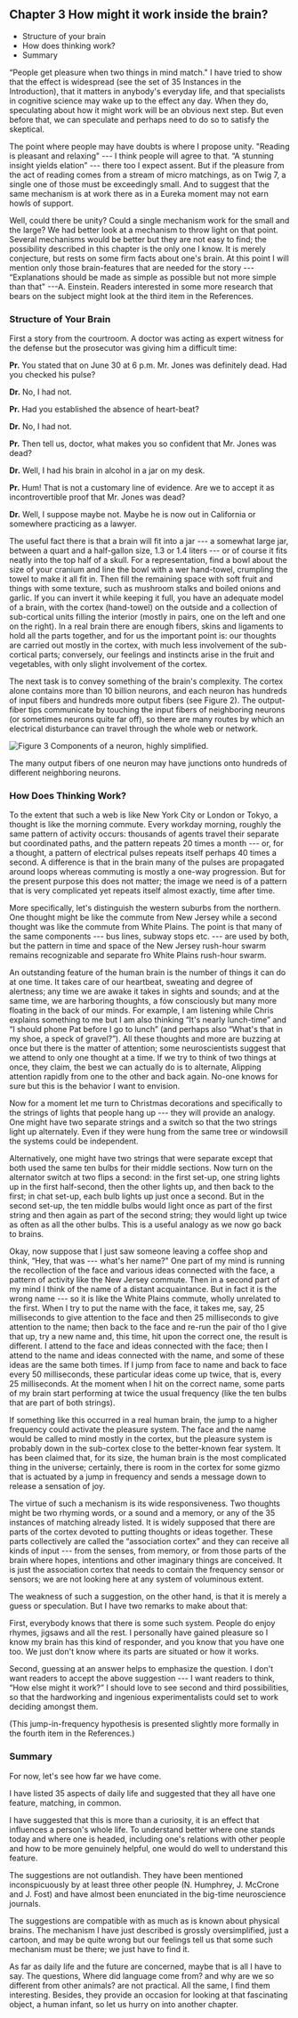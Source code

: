 ## Chapter 3 How might it work inside the brain? 

* Structure of your brain
* How does thinking work?
* Summary 

“People get pleasure when two things in mind match." I have tried to show that the effect is widespread (see the set of 35 Instances in the Introduction), that it matters in anybody's everyday life, and that specialists in cognitive science may wake up to the effect any day. When they do, speculating about how it might work will be an obvious next step. But even before that, we can speculate and perhaps need to do so to satisfy the skeptical. 

The point where people may have doubts is where I propose unity. "Reading is pleasant and relaxing" --- I think people will agree to that. “A stunning insight yields elation” --- there too I expect assent. But if the pleasure from the act of reading comes from a stream of micro matchings, as on Twig 7, a single one of those must be exceedingly small. And to suggest that the same mechanism is at work there as in a Eureka moment may not earn howls of support. 

Well, could there be unity? Could a single mechanism work for the small and the large? We had better look at a mechanism to throw light on that point. Several mechanisms would be better but they are not easy to find; the possibility described in this chapter is the only one I know. It is merely conjecture, but rests on some firm facts about one's brain. At this point I will mention only those brain-features that are needed for the story --- “Explanations should be made as simple as possible but not more simple than that" ---A. Einstein. Readers interested in some more research that bears on the subject might look at the third item in the References. 

### Structure of Your Brain 

First a story from the courtroom. A doctor was acting as expert witness for the defense but the prosecutor was giving him a difficult time: 

**Pr.** You stated that on June 30 at 6 p.m. Mr. Jones was definitely dead. Had you checked his pulse?

**Dr.** No, I had not.

**Pr.** Had you established the absence of heart-beat? 

**Dr.** No, I had not.

**Pr.** Then tell us, doctor, what makes you so confident that Mr.  Jones was dead? 

**Dr.** Well, I had his brain in alcohol in a jar on my desk. 

**Pr.** Hum! That is not a customary line of evidence. Are we to accept it as incontrovertible proof that Mr. Jones was dead? 

**Dr.** Well, I suppose maybe not. Maybe he is now out in California or somewhere practicing as a lawyer. 

The useful fact there is that a brain will fit into a jar --- a somewhat large jar, between a quart and a half-gallon size, 1.3 or 1.4 liters --- or of course it fits neatly into the top half of a skull. For a representation, find a bowl about the size of your cranium and line the bowl with a wer hand-towel, crumpling the towel to make it all fit in. Then fill the remaining space with soft fruit and things with some texture, such as mushroom stalks and boiled onions and garlic. If you can invert it while keeping it full, you have an adequate model of a brain, with the cortex (hand-towel) on the outside and a collection of sub-cortical units filling the interior (mostly in pairs, one on the left and one on the right). In a real brain there are enough fibers, skins and ligaments to hold all the parts together, and for us the important point is: our thoughts are carried out mostly in the cortex, with much less involvement of the sub-cortical parts; conversely, our feelings and instincts arise in the fruit and vegetables, with only slight involvement of the cortex. 

The next task is to convey something of the brain's complexity. The cortex alone contains more than 10 billion neurons, and each neuron has hundreds of input fibers and hundreds more output fibers (see Figure 2). The output-fiber tips communicate by touching the input fibers of neighboring neurons (or sometimes neurons quite far off), so there are many routes by which an electrical disturbance can travel through the whole web or network. 

![Figure 3 Components of a neuron, highly simplified.](assets/cells.svg)


The many output fibers of one neuron may have junctions onto hundreds of different neighboring neurons. 

### How Does Thinking Work? 

To the extent that such a web is like New York City or London or Tokyo, a thought is like the morning commute. Every workday morning, roughly the same pattern of activity occurs: thousands of agents travel their separate but coordinated paths, and the pattern repeats 20 times a month --- or, for a thought, a pattern of electrical pulses repeats itself perhaps 40 times a second. A difference is that in the brain many of the pulses are propagated around loops whereas commuting is mostly a one-way progression. But for the present purpose this does not matter; the image we need is of a pattern that is very complicated yet repeats itself almost exactly, time after time. 

More specifically, let's distinguish the western suburbs from the northern. One thought might be like the commute from New Jersey while a second thought was like the commute from White Plains. The point is that many of the same components --- bus lines, subway stops etc. --- are used by both, but the pattern in time and space of the New Jersey rush-hour swarm remains recognizable and separate fro White Plains rush-hour swarm. 

An outstanding feature of the human brain is the number of things it can do at one time. It takes care of our heartbeat, sweating and degree of alertness; any time we are awake it takes in sights and sounds; and at the same time, we are harboring thoughts, a fów consciously but many more floating in the back of our minds. For example, I am listening while Chris explains something to me but I am also thinking “It's nearly lunch-time” and “I should phone Pat before I go to lunch” (and perhaps also “What's that in my shoe, a speck of gravel?”). All these thoughts and more are buzzing at once but there is the matter of attention; some neuroscientists suggest that we attend to only one thought at a time. If we try to think of two things at once, they claim, the best we can actually do is to alternate, Alipping attention rapidly from one to the other and back again. No-one knows for sure but this is the behavior I want to envision. 

Now for a moment let me turn to Christmas decorations and specifically to the strings of lights that people hang up --- they will provide an analogy. One might have two separate strings and a switch so that the two strings light up alternately. Even if they were hung from the same tree or windowsill the systems could be independent. 

Alternatively, one might have two strings that were separate except that both used the same ten bulbs for their middle sections. Now turn on the alternator switch at two flips a second: in the first set-up, one string lights up in the first half-second, then the other lights up, and then back to the first; in chat set-up, each bulb lights up just once a second. But in the second set-up, the ten middle bulbs would light once as part of the first string and then again as part of the second string; they would light up twice as often as all the other bulbs. This is a useful analogy as we now go back to brains. 

Okay, now suppose that I just saw someone leaving a coffee shop and think, “Hey, that was --- what's her name?" One part of my mind is running the recollection of the face and various ideas connected with the face, a pattern of activity like the New Jersey commute. Then in a second part of my mind I think of the name of a distant acquaintance. But in fact it is the wrong name --- so it is like the White Plains commute, wholly unrelated to the first. When I try to put the name with the face, it takes me, say, 25 milliseconds to give attention to the face and then 25 milliseconds to give attention to the name; then back to the face and re-run the pair of tho I give that up, try a new name and, this time, hit upon the correct one, the result is different. I attend to the face and ideas connected with the face; then I attend to the name and ideas connected with the name, and some of these ideas are the same both times. If I jump from face to name and back to face every 50 milliseconds, these particular ideas come up twice, that is, every 25 milliseconds. At the moment when I hit on the correct name, some parts of my brain start performing at twice the usual frequency (like the ten bulbs that are part of both strings). 

If something like this occurred in a real human brain, the jump to a higher frequency could activate the pleasure system. The face and the name would be called to mind mostly in the cortex, but the pleasure system is probably down in the sub-cortex close to the better-known fear system. It has been claimed that, for its size, the human brain is the most complicated thing in the universe; certainly, there is room in the cortex for some gizmo that is actuated by a jump in frequency and sends a message down to release a sensation of joy. 

The virtue of such a mechanism is its wide responsiveness. Two thoughts might be two rhyming words, or a sound and a memory, or any of the 35 instances of matching already listed. It is widely supposed that there are parts of the cortex devoted to putting thoughts or ideas together. These parts collectively are called the “association cortex” and they can receive all kinds of input --- from the senses, from memory, or from those parts of the brain where hopes, intentions and other imaginary things are conceived. It is just the association cortex that needs to contain the frequency sensor or sensors; we are not looking here at any system of voluminous extent. 

The weakness of such a suggestion, on the other hand, is that it is merely a guess or speculation. But I have two remarks to make about that: 

First, everybody knows that there is some such system. People do enjoy rhymes, jigsaws and all the rest. I personally have gained pleasure so I know my brain has this kind of responder, and you know that you have one too. We just don't know where its parts are situated or how it works. 

Second, guessing at an answer helps to emphasize the question. I don't want readers to accept the above suggestion --- I want readers to think, “How else might it work?” I should love to see second and third possibilities, so that the hardworking and ingenious experimentalists could set to work deciding amongst them. 

(This jump-in-frequency hypothesis is presented slightly more formally in the fourth item in the References.) 

### Summary 

For now, let's see how far we have come. 

I have listed 35 aspects of daily life and suggested that they all have one feature, matching, in common. 

I have suggested that this is more than a curiosity, it is an effect that influences a person's whole life. To understand better where one stands today and where one is headed, including one's relations with other people and how to be more genuinely helpful, one would do well to understand this feature. 

The suggestions are not outlandish. They have been mentioned inconspicuously by at least three other people (N. Humphrey, J.  McCrone and J. Fost) and have almost been enunciated in the big-time neuroscience journals. 

The suggestions are compatible with as much as is known about physical brains. The mechanism I have just described is grossly oversimplified, just a cartoon, and may be quite wrong but our feelings tell us that some such mechanism must be there; we just have to find it. 

As far as daily life and the future are concerned, maybe that is all I have to say. The questions, Where did language come from? and why are we so different from other animals? are not practical. All the same, I find them interesting. Besides, they provide an occasion for looking at that fascinating object, a human infant, so let us hurry on into another chapter. 
